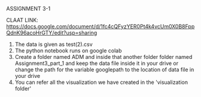 ASSIGNMENT 3-1

CLAAT LINK:  https://docs.google.com/document/d/1fc4cQFyzYER0Pt4k4vcUm0X0B8FppQdnK96acoHrGTY/edit?usp=sharing

1. The data is given as test(2).csv
2. The python notebook runs on google colab
3. Create a folder named ADM and inside that another folder folder named Assignment3_part_1 and keep the data file inside it in your drive or change the path for the variable googlepath to the location of data file in your drive
4. You can refer all the visualization we have created in the 'visualization folder'
